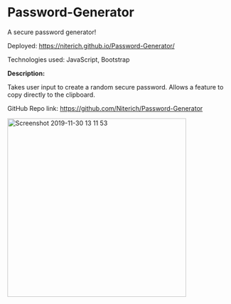 # Password-Generator
A secure password generator!

Deployed: https://niterich.github.io/Password-Generator/

Technologies used: JavaScript, Bootstrap

<strong>Description:</strong>

Takes user input to create a random secure password. Allows a feature to copy directly to the clipboard.

GitHub Repo link: https://github.com/Niterich/Password-Generator

<img width="402" alt="Screenshot 2019-11-30 13 11 53" src="https://user-images.githubusercontent.com/52295078/69905595-13a57a00-1373-11ea-8fba-3c9dbd6a8a1d.png">
